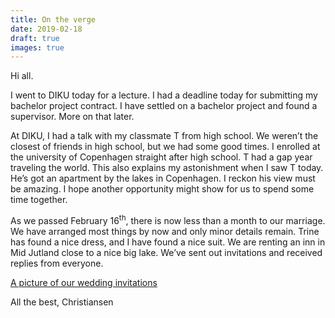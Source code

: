 ```yaml
---
title: On the verge
date: 2019-02-18
draft: true
images: true
---
```


Hi all.

I went to DIKU today for a lecture. I had a deadline today for submitting my
bachelor project contract. I have settled on a bachelor project and found a
supervisor. More on that later.

At DIKU, I had a talk with my classmate T from high school. We weren’t the
closest of friends in high school, but we had some good times. I enrolled at
the university of Copenhagen straight after high school.  T had a gap year
traveling the world. This also explains my astonishment when I saw T today.
He’s got an apartment by the lakes in Copenhagen. I reckon his view must be
amazing. I hope another opportunity might show for us to spend some time
together.

As we passed February 16<sup>th</sup>, there is now less than a month to our
marriage. We have arranged most things by now and only minor details remain.
Trine has found a nice dress, and I have found a nice suit. We are renting an
inn in Mid Jutland close to a nice big lake. We’ve sent out invitations and
received replies from everyone.

[A picture of our wedding invitations](/img/invitation.jpg)

All the best,
Christiansen
